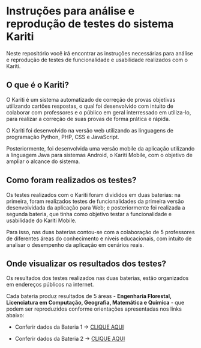 # Instruções para análise e reprodução de testes do sistema Kariti
Neste repositório você irá encontrar as instruções necessárias para análise e reprodução de testes de funcionalidade e usabilidade realizados com o Kariti.

## O que é o Kariti? 

O Kariti é um sistema automatizado de correção de provas objetivas utilizando cartões respostas, o qual foi desenvolvido com intuito de colaborar com professores e o público em geral interressado em utiliza-lo, para realizar a correção de suas provas de forma prática e rápida.

O Kariti foi desenvolvido na versão web utilizando as linguagens de programação Python, PHP, CSS e JavaScript. 

Posteriormente, foi desenvolvida uma versão mobile da aplicação utilizando a linguagem Java para sistemas Android, o Kariti Mobile, com o objetivo de ampliar o alcance do sistema. 

## Como foram realizados os testes?

Os testes realizados com o Kariti foram divididos em duas baterias: na primeira, foram realizados testes de funcionalidades da primeira versão desenvolvidada da aplicação para Web; e posteriormente foi realizada a segunda bateria, que tinha como objetivo testar a funcionalidade e usabilidade do Kariti Mobile.

Para isso, nas duas baterias contou-se com a colaboração de 5 professores de diferentes áreas do conhecimento e níveis educacionais, com intuito de analisar o desempenho da aplicação em cenários reais.

## Onde visualizar os resultados dos testes?

Os resultados dos testes realizados nas duas baterias, estão organizados em endereços públicos na internet.

Cada bateria produz resultados de 5 áreas - **Engenharia Florestal, Licenciatura em Computação, Geografia, Matemática e Quimica** - que podem ser reproduzidos conforme orientações apresentadas nos links abaixo:

* Conferir dados da Bateria 1 -> [CLIQUE AQUI](Bateria1/README.md)

* Conferir dados da Bateria 2 -> [CLIQUE AQUI](Bateria2/README.md)



